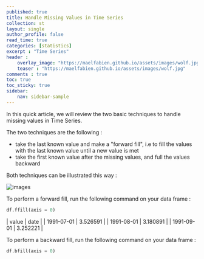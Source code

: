 ```yaml
---
published: true
title: Handle Missing Values in Time Series
collection: st
layout: single
author_profile: false
read_time: true
categories: [statistics]
excerpt : "Time Series"
header :
    overlay_image: "https://maelfabien.github.io/assets/images/wolf.jpg"
    teaser : "https://maelfabien.github.io/assets/images/wolf.jpg"
comments : true
toc: true
toc_sticky: true
sidebar:
    nav: sidebar-sample
---
```


In this quick article, we will review the two basic techniques to handle missing values in Time Series. 

The two techniques are the following :
- take the last known value and make a "forward fill", i.e to fill the values with the last known value until a new value is met
- take the first known value after the missing values, and full the values backward

Both techniques can be illustrated this way :

![images](https://maelfabien.github.io/assets/images/ts2_11.png)

To perform a forward fill, run the following command on your data frame :

```python
df.ffill(axis = 0)
```

| value | date |
| 1991-07-01 | 3.526591 |
| 1991-08-01 | 3.180891 |
| 1991-09-01 | 3.252221 |

To perform a backward fill, run the following command on your data frame :

```python
df.bfill(axis = 0)
```
